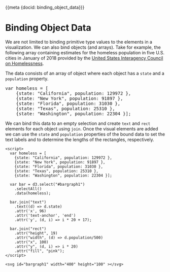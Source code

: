 
{{meta {docid: binding_object_data}}}

<style>
  button{
    display: inline;
    vertical-align: middle;
  }
  svg {
    display: inline-block;
    vertical-align: middle;
  }
</style>

<script src="https://d3js.org/d3.v5.min.js"></script>


# Binding Object Data

We are not limited to binding primitive type values to the elements in a visualization.  We can also bind objects (and arrays).  Take for example, the following array containing estimates for the homeless population in five U.S. cities in January of 2018 provided by the [United States Interagency Council on Homelessness](https://www.usich.gov/tools-for-action/map/#fn[]=1400&fn[]=2900&fn[]=6000&fn[]=9900&fn[]=13500).

The data consists of an array of object where each object has a `state` and a `population` property.

<pre>
var homeless = [
    {state: "California", population: 129972 },
    {state: "New York", population: 91897 },
    {state: "Florida", population: 31030 },
    {state: "Texas", population: 25310 },
    {state: "Washington", population: 22304 }];
</pre>

We can bind this data to an empty selection and create `text` and `rect` elements for each object using `join`.  Once the visual elements are added we can use the `state` and `population` properties of the bound data to set the text labels and to determine the lengths of the rectangles, respectively.

``` {cm: visible}
<script>
  var homeless = [
    {state: "California", population: 129972 },
    {state: "New York", population: 91897 },
    {state: "Florida", population: 31030 },
    {state: "Texas", population: 25310 },
    {state: "Washington", population: 22304 }];
    
  var bar = d3.select("#bargraph1")
    .selectAll()
    .data(homeless);
    
  bar.join("text")
    .text((d) => d.state)
    .attr('x', 96)
    .attr('text-anchor', 'end')
    .attr('y', (d, i) => i * 20 + 17);
    
  bar.join("rect")
    .attr("height", 19)
    .attr("width", (d) => d.population/500)
    .attr("x", 100)
    .attr("y", (d, i) => i * 20)
    .attr("fill", "pink");
</script>

<svg id="bargraph1" width="400" height="100" ></svg>
```
